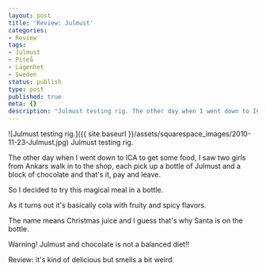 ```yaml
---
layout: post
title: 'Review: Julmust'
categories:
- Review
tags:
- Julmust
- Piteå
- Lägenhet
- Sweden
status: publish
type: post
published: true
meta: {}
description: "Julmust testing rig. The other day when I went down to ICA to get some food, I saw two girls from Ankars walk in to the shop, each pick up a bottle of"
---
```


![Julmust testing rig.]({{ site.baseurl }}/assets/squarespace_images/2010-11-23-Julmust.jpg) Julmust testing rig. 

The other day when I went down to ICA to get some food, I saw two girls from Ankars walk in to the shop, each pick up a bottle of Julmust and a block of chocolate and that's it, pay and leave.

So I decided to try this magical meal in a bottle.

As it turns out it's basically cola with fruity and spicy flavors.

The name means Christmas juice and I guess that's why Santa is on the bottle.

Warning! Julmust and chocolate is not a balanced diet!!

Review: it's kind of delicious but smells a bit weird.
